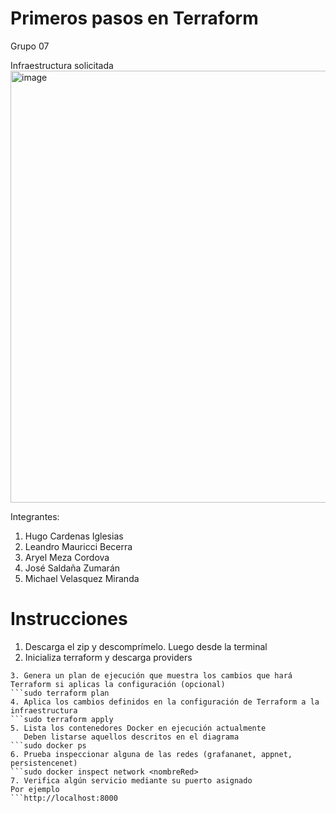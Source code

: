 # Primeros pasos en Terraform
Grupo 07

Infraestructura solicitada
<img width="1241" height="691" alt="image" src="https://github.com/user-attachments/assets/6fd4003f-fe07-4a4d-b2d3-cedee624e9b2" />

Integrantes:
1. Hugo Cardenas Iglesias
2. Leandro Mauricci Becerra
3. Aryel Meza Cordova
4. José Saldaña Zumarán
5. Michael Velasquez Miranda


# Instrucciones
1. Descarga el zip y descomprímelo.
Luego desde la terminal
3. Inicializa terraform y descarga providers 
```sudo terraform init
3. Genera un plan de ejecución que muestra los cambios que hará Terraform si aplicas la configuración (opcional)
```sudo terraform plan
4. Aplica los cambios definidos en la configuración de Terraform a la infraestructura
```sudo terraform apply
5. Lista los contenedores Docker en ejecución actualmente   
   Deben listarse aquellos descritos en el diagrama
```sudo docker ps
6. Prueba inspeccionar alguna de las redes (grafananet, appnet, persistencenet)
```sudo docker inspect network <nombreRed>
7. Verifica algún servicio mediante su puerto asignado
Por ejemplo
```http://localhost:8000
